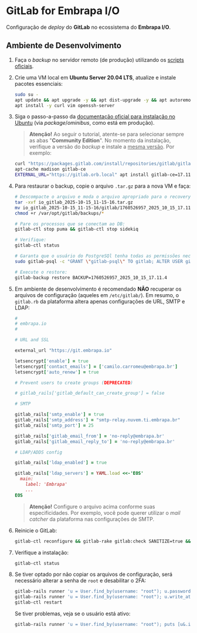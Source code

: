 # GitLab for Embrapa I/O

Configuração de _deploy_ do **GitLab** no ecossistema do **Embrapa I/O**.

## Ambiente de Desenvolvimento

1. Faça o _backup_ no servidor remoto (de produção) utilizando os [scripts oficiais](https://github.com/embrapa-io/backup/).
2. Crie uma VM local em **Ubuntu Server 20.04 LTS**, atualize e instale pacotes essenciais:
   
   ```bash
   sudo su -
   apt update && apt upgrade -y && apt dist-upgrade -y && apt autoremove -y && apt autoclean
   apt install -y curl vim openssh-server
   ```
   
4. Siga o passo-a-passo da [documentação oficial para instalação no Ubuntu](https://docs.gitlab.com/install/package/ubuntu/) (via _package_/_ominibus_, como está em produção).

   > **Atenção!** Ao seguir o tutorial, atente-se para selecionar sempre as abas "**Community Edition**". No momento da instalação, verifique a versão do _backup_ e instale a <u>mesma versão</u>. Por exemplo:

   ```bash
   curl "https://packages.gitlab.com/install/repositories/gitlab/gitlab-ce/script.deb.sh" | bash
   apt-cache madison gitlab-ce
   EXTERNAL_URL="https://gitlab.orb.local" apt install gitlab-ce=17.11.4-ce.0
   ```

5. Para restaurar o backup, copie o arquivo `.tar.gz` para a nova VM e faça:

   ```bash
   # Descompacte o arquivo e moda o arquivo apropriado para o recovery do GitLab:
   tar -xvf io_gitlab_2025-10-15_11-15-16.tar.gz
   mv io_gitlab_2025-10-15_11-15-16/gitlab/1760526957_2025_10_15_17.11.4_gitlab_backup.tar /var/opt/gitlab/backups/
   chmod +r /var/opt/gitlab/backups/*

   # Pare os processos que se conectam ao DB:
   gitlab-ctl stop puma && gitlab-ctl stop sidekiq

   # Verifique:
   gitlab-ctl status

   # Garanta que o usuário do PostgreSQl tenha todas as permissões necessárias:
   sudo gitlab-psql -c "GRANT \"gitlab-psql\" TO gitlab; ALTER USER gitlab WITH SUPERUSER;"

   # Execute o restore:
   gitlab-backup restore BACKUP=1760526957_2025_10_15_17.11.4
   ```

6. Em ambiente de desenvolvimento é recomendado **NÃO** recuperar os arquivos de configuração (aqueles em `/etc/gitlab/`). Em resumo, o `gitlab.rb` da plataforma altera apenas configurações de URL, SMTP e LDAP:

   ```ruby
   #
   # embrapa.io
   #
   
   # URL and SSL
   
   external_url "https://git.embrapa.io"
   
   letsencrypt['enable'] = true
   letsencrypt['contact_emails'] = ['camilo.carromeu@embrapa.br']
   letsencrypt['auto_renew'] = true
   
   # Prevent users to create groups (DEPRECATED)
   
   # gitlab_rails['gitlab_default_can_create_group'] = false
   
   # SMTP
   
   gitlab_rails['smtp_enable'] = true
   gitlab_rails['smtp_address'] = "smtp-relay.nuvem.ti.embrapa.br"
   gitlab_rails['smtp_port'] = 25
   
   gitlab_rails['gitlab_email_from'] = 'no-reply@embrapa.br'
   gitlab_rails['gitlab_email_reply_to'] = 'no-reply@embrapa.br'
   
   # LDAP/ADDS config
   
   gitlab_rails['ldap_enabled'] = true
   
   gitlab_rails['ldap_servers'] = YAML.load <<-'EOS'
     main:
       label: 'Embrapa'
       ...
   EOS
   ```

   > **Atenção!** Configure o arquivo acima conforme suas especificidades. Por exemplo, você pode querer utilizar o _mail catcher_ da plataforma nas configurações de SMTP.
   
7. Reinicie o GitLab:

   ```bash
   gitlab-ctl reconfigure && gitlab-rake gitlab:check SANITIZE=true && gitlab-ctl restart
   ```

8. Verifique a instalação:

   ```bash
   gitlab-ctl status
   ```

9. Se tiver optado por não copiar os arquivos de configuração, será necessário alterar a senha de `root` e desabilitar o 2FA:

   ```bash
   gitlab-rails runner 'u = User.find_by(username: "root"); u.password = "secret"; u.password_confirmation = "secret"; u.save!(validate: false); puts "Senha alterada\!"' && \
   gitlab-rails runner 'u = User.find_by(username: "root"); u.write_attribute(:otp_required_for_login, false); u.write_attribute(:encrypted_otp_secret, nil); u.write_attribute(:encrypted_otp_secret_iv, nil); u.write_attribute(:encrypted_otp_secret_salt, nil); u.write_attribute(:otp_backup_codes, nil); u.save(validate: false); puts "2FA desabilitado!"' && \
   gitlab-ctl restart
   ```

   Se tiver problemas, veja se o usuário está ativo:

   ```bash
   gitlab-rails runner 'u = User.find_by(username: "root"); puts [u&.id, u&.email, u&.username, u&.state]'
   ```
   
